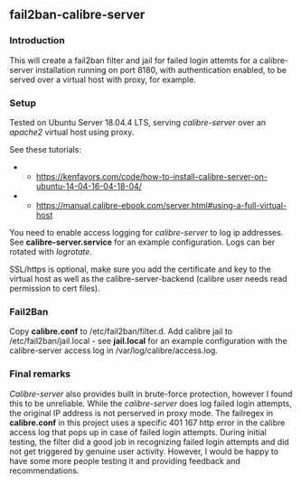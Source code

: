 ## fail2ban-calibre-server

### Introduction 
This will create a fail2ban filter and jail for failed login attemts for a calibre-server installation running on port 8180, with authentication enabled, to be served over a virtual host with proxy, for example.

### Setup
Tested on Ubuntu Server 18.04.4 LTS, serving *calibre-server* over an *apache2* virtual host using proxy.

See these tutorials: 
* - https://kenfavors.com/code/how-to-install-calibre-server-on-ubuntu-14-04-16-04-18-04/
* - https://manual.calibre-ebook.com/server.html#using-a-full-virtual-host 

You need to enable access logging for *calibre-server* to log ip addresses. See **calibre-server.service** for an example configuration. Logs can ber rotated with *logrotate*.

SSL/https is optional, make sure you add the certificate and key to the virtual host as well as the calibre-server-backend (calibre user needs read permission to cert files). 

### Fail2Ban
Copy **calibre.conf** to /etc/fail2ban/filter.d. Add calibre jail to /etc/fail2ban/jail.local - see **jail.local** for an example configuration with the calibre-server access log in /var/log/calibre/access.log. 
 
### Final remarks
*Calibre-server* also provides built in brute-force protection, however I found this to be unreliable. While the *calibre-server* does log failed login attempts, the original IP address is not perserved in proxy mode. The failregex in **calibre.conf** in this project uses a specific 401 167 http error in the calibre access log that pops up in case of failed login attempts. During initial testing, the filter did a good job in recognizing failed login attempts and did not get triggered by genuine user activity. However, I would be happy to have some more people testing it and providing feedback and recommendations. 
